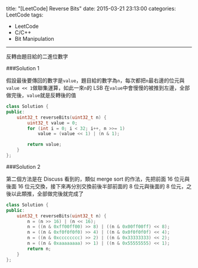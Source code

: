 title: "[LeetCode] Reverse Bits"
date: 2015-03-21 23:13:00
categories: LeetCode
tags:
- LeetCode
- C/C++
- Bit Manipulation
---
反轉由題目給的二進位數字

<!-- more -->

###Solution 1

假設最後要傳回的數字是`value`，題目給的數字為`n`，每次都把`n`最右邊的位元與`value << 1`做聯集運算，如此一來`n`的 LSB 在`value`中會慢慢的被推到左邊，全部做完後，`value`就是反轉後的值

``` c++
class Solution {
public:
    uint32_t reverseBits(uint32_t n) {
        uint32_t value = 0;
        for (int i = 0; i < 32; i++, n >>= 1)
            value = (value << 1) | (n & 1);

        return value;
    }
};
```

###Solution 2

第二個方法是在 Discuss 看到的，類似 merge sort 的作法，先把前面 16 位元與後面 16 位元交換，接下來再分別交換前後半部前面的 8 位元與後面的 8 位元，之後以此類推，全部做完後就完成了

``` c++
class Solution {
public:
    uint32_t reverseBits(uint32_t n) {
        n = (n >> 16) | (n << 16);
        n = ((n & 0xff00ff00) >> 8) | ((n & 0x00ff00ff) << 8);
        n = ((n & 0xf0f0f0f0) >> 4) | ((n & 0x0f0f0f0f) << 4);
        n = ((n & 0xcccccccc) >> 2) | ((n & 0x33333333) << 2);
        n = ((n & 0xaaaaaaaa) >> 1) | ((n & 0x55555555) << 1);
        return n;
    }
};
```
